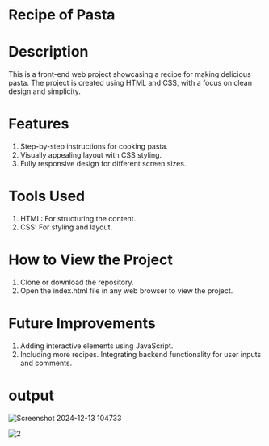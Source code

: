# Recipe of Pasta

# Description

This is a front-end web project showcasing a recipe for making delicious pasta. The project is created using HTML and CSS, with a focus on clean design and simplicity.

# Features

1. Step-by-step instructions for cooking pasta.
2. Visually appealing layout with CSS styling.
3. Fully responsive design for different screen sizes.

# Tools Used

1. HTML: For structuring the content.
2. CSS: For styling and layout.

# How to View the Project

1. Clone or download the repository.
2. Open the index.html file in any web browser to view the project.

# Future Improvements

1. Adding interactive elements using JavaScript.
2. Including more recipes.
Integrating backend functionality for user inputs and comments.

# output
![Screenshot 2024-12-13 104733](https://github.com/user-attachments/assets/5b008419-1054-41fa-9d75-cdb0d525dc8b)

![2](https://github.com/user-attachments/assets/b778382e-e259-434c-bb71-d2b856d3f90b)
